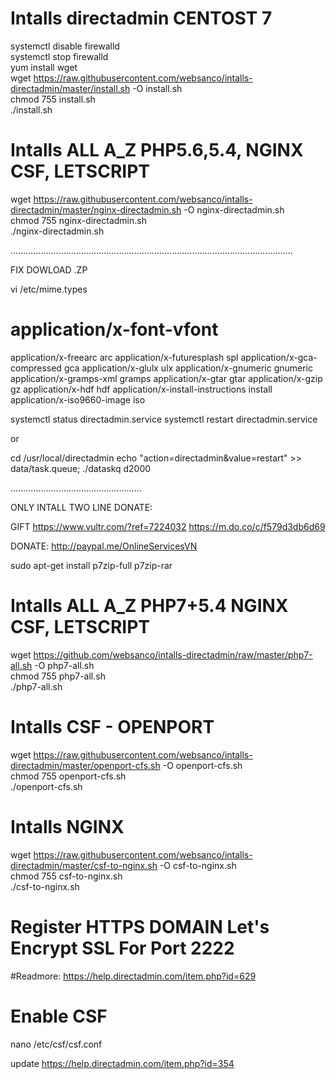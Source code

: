 # Intalls directadmin CENTOST 7
systemctl disable firewalld  
systemctl stop firewalld  
yum install wget  
wget https://raw.githubusercontent.com/websanco/intalls-directadmin/master/install.sh -O install.sh  
chmod 755 install.sh  
./install.sh  



# Intalls  ALL A_Z  PHP5.6,5.4, NGINX CSF, LETSCRIPT
wget https://raw.githubusercontent.com/websanco/intalls-directadmin/master/nginx-directadmin.sh -O nginx-directadmin.sh    
chmod 755 nginx-directadmin.sh   
./nginx-directadmin.sh   

 
................................................................................................................

FIX DOWLOAD .ZP

vi /etc/mime.types


# application/x-font-vfont
 application/x-freearc arc
 application/x-futuresplash spl
 application/x-gca-compressed gca
 application/x-glulx ulx
 application/x-gnumeric gnumeric
 application/x-gramps-xml gramps
 application/x-gtar gtar
 application/x-gzip gz
 application/x-hdf hdf
 application/x-install-instructions install
 application/x-iso9660-image iso
 
 
systemctl status directadmin.service
systemctl restart directadmin.service
 
 or
 
 
cd /usr/local/directadmin
echo "action=directadmin&value=restart" >> data/task.queue; ./dataskq d2000



....................................................

ONLY INTALL TWO LINE DONATE:

GIFT
https://www.vultr.com/?ref=7224032
https://m.do.co/c/f579d3db6d69  

DONATE: http://paypal.me/OnlineServicesVN



sudo apt-get install p7zip-full p7zip-rar


# Intalls  ALL A_Z  PHP7+5.4 NGINX CSF, LETSCRIPT
wget https://github.com/websanco/intalls-directadmin/raw/master/php7-all.sh -O php7-all.sh   
chmod 755 php7-all.sh  
./php7-all.sh  


# Intalls CSF - OPENPORT  
wget https://raw.githubusercontent.com/websanco/intalls-directadmin/master/openport-cfs.sh -O openport-cfs.sh  
chmod 755 openport-cfs.sh  
./openport-cfs.sh  

# Intalls NGINX
wget https://raw.githubusercontent.com/websanco/intalls-directadmin/master/csf-to-nginx.sh -O csf-to-nginx.sh  
chmod 755 csf-to-nginx.sh  
./csf-to-nginx.sh

# Register HTTPS DOMAIN Let's Encrypt SSL For Port 2222
#Readmore: https://help.directadmin.com/item.php?id=629

# Enable CSF
nano /etc/csf/csf.conf


update https://help.directadmin.com/item.php?id=354
